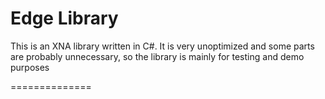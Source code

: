 Edge Library
===============

This is an XNA library written in C#.
It is very unoptimized and some parts are probably unnecessary, so the library is mainly for testing and demo purposes

==============


